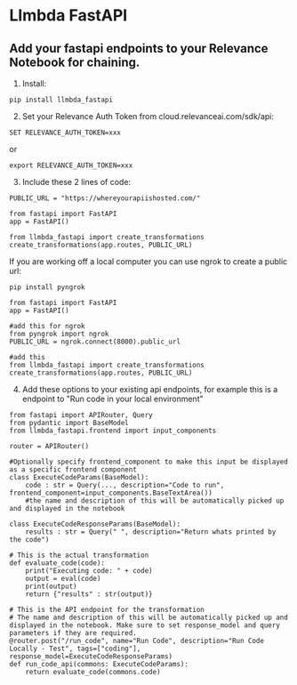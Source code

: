 # Llmbda FastAPI

## Add your fastapi endpoints to your Relevance Notebook for chaining.
1. Install:
```
pip install llmbda_fastapi
```

2. Set your Relevance Auth Token from cloud.relevanceai.com/sdk/api:
```
SET RELEVANCE_AUTH_TOKEN=xxx
```
or
```
export RELEVANCE_AUTH_TOKEN=xxx
```

3. Include these 2 lines of code:
```
PUBLIC_URL = "https://whereyourapiishosted.com/"

from fastapi import FastAPI
app = FastAPI()

from llmbda_fastapi import create_transformations
create_transformations(app.routes, PUBLIC_URL)
```

If you are working off a local computer you can use ngrok to create a public url:
```
pip install pyngrok
```

```
from fastapi import FastAPI
app = FastAPI()

#add this for ngrok
from pyngrok import ngrok
PUBLIC_URL = ngrok.connect(8000).public_url

#add this
from llmbda_fastapi import create_transformations
create_transformations(app.routes, PUBLIC_URL)
```

4. Add these options to your existing api endpoints, for example this is a endpoint to "Run code in your local environment"

```
from fastapi import APIRouter, Query
from pydantic import BaseModel
from llmbda_fastapi.frontend import input_components

router = APIRouter()

#Optionally specify frontend_component to make this input be displayed as a specific frontend component
class ExecuteCodeParams(BaseModel):
    code : str = Query(..., description="Code to run", frontend_component=input_components.BaseTextArea())
    #the name and description of this will be automatically picked up and displayed in the notebook

class ExecuteCodeResponseParams(BaseModel):
    results : str = Query(" ", description="Return whats printed by the code")

# This is the actual transformation
def evaluate_code(code):
    print("Executing code: " + code)
    output = eval(code)
    print(output)
    return {"results" : str(output)}

# This is the API endpoint for the transformation
# The name and description of this will be automatically picked up and displayed in the notebook. Make sure to set response_model and query parameters if they are required.
@router.post("/run_code", name="Run Code", description="Run Code Locally - Test", tags=["coding"], response_model=ExecuteCodeResponseParams)
def run_code_api(commons: ExecuteCodeParams):
    return evaluate_code(commons.code)
```